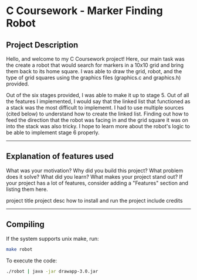 # C Coursework - Marker Finding Robot

## Project Description

Hello, and welcome to my C Coursework project! Here, our main task was the create a robot that would search for markers in a 10x10 grid and bring them back to its home square. I was able to draw the grid, robot, and the type of grid squares using the graphics files (graphics.c and graphics.h) provided.

Out of the six stages provided, I was able to make it up to stage 5. Out of all the features I implemented, I would say that the linked list that functioned as a stack was the most difficult to implememt. I had to use multiple sources (cited below) to understand how to create the linked list. Finding out how to feed the direction that the robot was facing in and the grid square it was on into the stack was also tricky. I hope to learn more about the robot's logic to be able to implement stage 6 properly.

---

## Explanation of features used

What was your motivation?
Why did you build this project?
What problem does it solve?
What did you learn?
What makes your project stand out?
If your project has a lot of features, consider adding a "Features" section and listing them here.

project title
project desc
how to install and run the project
include credits

---

## Compiling

If the system supports unix make, run:

```bash
make robot
```

To execute the code:

```bash
./robot | java -jar drawapp-3.0.jar
```
